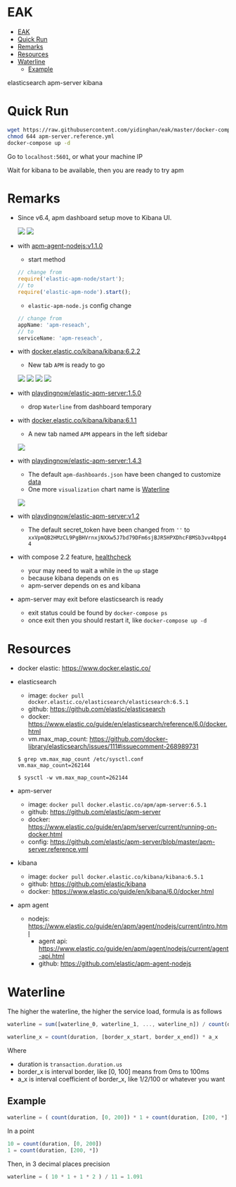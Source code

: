 # EAK

- [EAK](#eak)
- [Quick Run](#quick-run)
- [Remarks](#remarks)
- [Resources](#resources)
- [Waterline](#waterline)
  - [Example](#example)

elasticsearch apm-server kibana

# Quick Run

```sh
wget https://raw.githubusercontent.com/yidinghan/eak/master/docker-compose.yml
chmod 644 apm-server.reference.yml
docker-compose up -d
```

Go to `localhost:5601`, or what your machine IP

Wait for kibana to be available, then you are ready to try apm

# Remarks

- Since v6.4, apm dashboard setup move to Kibana UI.

  ![](https://github.com/yidinghan/eak/raw/master/images/apm-setup-instructions.jpg)
  ![](https://github.com/yidinghan/eak/raw/master/images/load-kibana-objects.jpg)

- with [apm-agent-nodejs:v1.1.0](https://github.com/elastic/apm-agent-nodejs/tree/v1.1.0)

  - start method

  ```js
  // change from
  require('elastic-apm-node/start');
  // to
  require('elastic-apm-node').start();
  ```

  - `elastic-apm-node.js` config change

  ```js
  // change from
  appName: 'apm-reseach',
  // to
  serviceName: 'apm-reseach',
  ```

- with [docker.elastic.co/kibana/kibana:6.2.2](https://github.com/elastic/kibana/tree/6.2.2)

  - New tab `APM` is ready to go

  ![](http://om4h4iqhe.bkt.clouddn.com/kibana-apm-services.jpg)
  ![](http://om4h4iqhe.bkt.clouddn.com/kibana-apm-service.jpg)
  ![](http://om4h4iqhe.bkt.clouddn.com/kibana-apm-request.jpg)
  ![](http://om4h4iqhe.bkt.clouddn.com/kibana-apm-pg-span.jpg)

- with [playdingnow/elastic-apm-server:1.5.0](https://github.com/yidinghan/elastic-apm-server/tree/1.5.0)
  - drop `Waterline` from dashboard temporary
- with [docker.elastic.co/kibana/kibana:6.1.1](https://github.com/elastic/kibana/tree/6.1.1)

  - A new tab named `APM` appears in the left sidebar

  ![](http://om4h4iqhe.bkt.clouddn.com/kibana-tab-apm.jpg)

- with [playdingnow/elastic-apm-server:1.4.3](https://github.com/yidinghan/elastic-apm-server/tree/1.4.3)

  - The default `apm-dashboards.json` have been changed to customize [data](https://github.com/yidinghan/elastic-apm-server/blob/master/apm-dashboards.json)
  - One more `visualization` chart name is [Waterline](#waterline)

  ![](http://om4h4iqhe.bkt.clouddn.com/apm-waterline.jpg)

- with [playdingnow/elastic-apm-server:v1.2](https://github.com/yidinghan/elastic-apm-server/tree/v1.2)
  - The default secret_token have been changed from `''` to `xxVpmQB2HMzCL9PgBHVrnxjNXXw5J7bd79DFm6sjBJR5HPXDhcF8MSb3vv4bpg44`
- with compose 2.2 feature, [healthcheck](https://docs.docker.com/compose/compose-file/compose-file-v2/#healthcheck)
  - your may need to wait a while in the `up` stage
  - because kibana depends on es
  - apm-server depends on es and kibana
- apm-server may exit before elasticsearch is ready
  - exit status could be found by `docker-compose ps`
  - once exit then you should restart it, like `docker-compose up -d`

# Resources

- docker elastic: https://www.docker.elastic.co/
- elasticsearch

  - image: `docker pull docker.elastic.co/elasticsearch/elasticsearch:6.5.1`
  - github: https://github.com/elastic/elasticsearch
  - docker: https://www.elastic.co/guide/en/elasticsearch/reference/6.0/docker.html
  - vm.max_map_count: https://github.com/docker-library/elasticsearch/issues/111#issuecomment-268989731

  ```shell
  $ grep vm.max_map_count /etc/sysctl.conf
  vm.max_map_count=262144

  $ sysctl -w vm.max_map_count=262144
  ```

- apm-server
  - image: `docker pull docker.elastic.co/apm/apm-server:6.5.1`
  - github: https://github.com/elastic/apm-server
  - docker: https://www.elastic.co/guide/en/apm/server/current/running-on-docker.html
  - config: https://github.com/elastic/apm-server/blob/master/apm-server.reference.yml
- kibana
  - image: `docker pull docker.elastic.co/kibana/kibana:6.5.1`
  - github: https://github.com/elastic/kibana
  - docker: https://www.elastic.co/guide/en/kibana/6.0/docker.html
- apm agent
  - nodejs: https://www.elastic.co/guide/en/apm/agent/nodejs/current/intro.html
    - agent api: https://www.elastic.co/guide/en/apm/agent/nodejs/current/agent-api.html
    - github: https://github.com/elastic/apm-agent-nodejs

# Waterline

The higher the waterline, the higher the service load, formula is as follows

```js
waterline = sum([waterline_0, waterline_1, ..., waterline_n]) / count(duration)

waterline_x = count(duration, [border_x_start, border_x_end]) * a_x
```

Where

- duration is `transaction.duration.us`
- border_x is interval border, like [0, 100] means from 0ms to 100ms
- a_x is interval coefficient of border_x, like 1/2/100 or whatever you want

## Example

```js
waterline = ( count(duration, [0, 200]) * 1 + count(duration, [200, *]) * 2 ) / count(duration)
```

In a point

```js
10 = count(duration, [0, 200])
1 = count(duration, [200, *])
```

Then, in 3 decimal places precision

```js
waterline = ( 10 * 1 + 1 * 2 ) / 11 = 1.091
```
